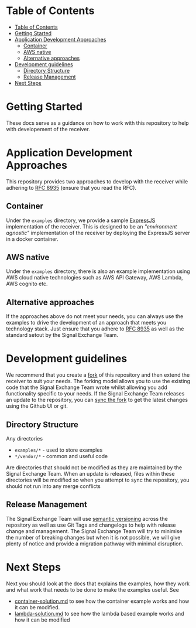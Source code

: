 # Table of Contents

- [Table of Contents](#table-of-contents)
- [Getting Started](#getting-started)
- [Application Development Approaches](#application-development-approaches)
  - [Container](#container)
  - [AWS native](#aws-native)
  - [Alternative approaches](#alternative-approaches)
- [Development guidelines](#development-guidelines)
  - [Directory Structure](#directory-structure)
  - [Release Management](#release-management)
- [Next Steps](#next-steps)

# Getting Started

These docs serve as a guidance on how to work with this repository to help with developement of the receiver.

# Application Development Approaches

This repository provides two approaches to develop with the receiver while adhering to [RFC 8935](https://www.rfc-editor.org/rfc/rfc8935.html) (ensure that you read the RFC).

## Container

Under the `examples` directory, we provide a sample [ExpressJS](https://expressjs.com/) implementation of the receiver. This is designed to be an _"environment agnostic"_ implementation of the receiver by deploying the ExpressJS server in a docker container.

## AWS native

Under the `examples` directory, there is also an example implementation using AWS cloud native technologies such as AWS API Gateway, AWS Lambda, AWS cognito etc.

## Alternative approaches

If the approaches above do not meet your needs, you can always use the examples to drive the development of an approach that meets you technology stack. Just ensure that you adhere to [RFC 8935](https://www.rfc-editor.org/rfc/rfc8935.html) as well as the standard setout by the Signal Exchange Team.

# Development guidelines

We recommend that you create a [fork](https://docs.github.com/en/pull-requests/collaborating-with-pull-requests/working-with-forks) of this repository and then extend the receiver to suit your needs. The forking model allows you to use the existing code that the Signal Exchange Team wrote whilst allowing you add functionality specific to your needs. If the Signal Exchange Team releases an update to the repository, you can [sync the fork](https://docs.github.com/en/pull-requests/collaborating-with-pull-requests/working-with-forks/syncing-a-fork) to get the latest changes using the Github UI or git.

## Directory Structure

Any directories

- `examples/*` - used to store examples
- `*/vendor/*` - common and useful code

Are directories that should not be modified as they are maintained by the Signal Exchange Team. When an update is released, files within these directories will be modified so when you attempt to sync the repository, you should not run into any merge conflicts

## Release Management

The Signal Exchange Team will use [semantic versioning](https://semver.org/) across the repository as well as use Git Tags and changelogs to help with release change and management. The Signal Exchange Team will try to minimise the number of breaking changes but when it is not possible, we will give plenty of notice and provide a migration pathway with minimal disruption.

# Next Steps

Next you should look at the docs that explains the examples, how they work and what work that needs to be done to make the examples useful. See

- [container-solution.md](container-solution.md) to see how the container example works and how it can be modified.
- [lambda-solution.md](lambda-solution.md) to see how the lambda based example works and how it can be modified
